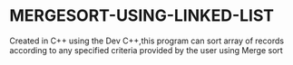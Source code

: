 # MERGESORT-USING-LINKED-LIST
Created in C++ using the Dev C++,this program can sort array of records according to any specified criteria provided by the user using Merge sort
